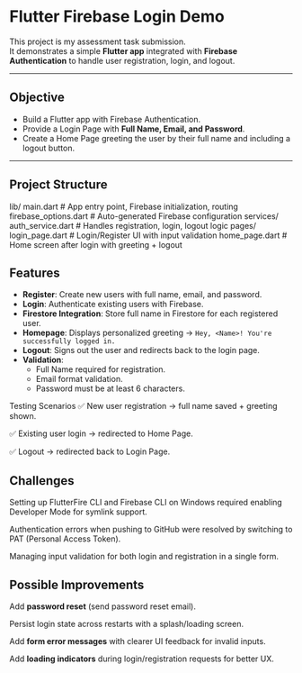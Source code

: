 # Flutter Firebase Login Demo

This project is my assessment task submission.  
It demonstrates a simple **Flutter app** integrated with **Firebase Authentication** to handle user registration, login, and logout.

---

## Objective
- Build a Flutter app with Firebase Authentication.
- Provide a Login Page with **Full Name, Email, and Password**.
- Create a Home Page greeting the user by their full name and including a logout button.

---

## Project Structure
lib/
main.dart # App entry point, Firebase initialization, routing
firebase_options.dart # Auto-generated Firebase configuration
services/
auth_service.dart # Handles registration, login, logout logic
pages/
login_page.dart # Login/Register UI with input validation
home_page.dart # Home screen after login with greeting + logout



## Features
- **Register**: Create new users with full name, email, and password.
- **Login**: Authenticate existing users with Firebase.
- **Firestore Integration**: Store full name in Firestore for each registered user.
- **Homepage**: Displays personalized greeting → `Hey, <Name>! You're successfully logged in.`
- **Logout**: Signs out the user and redirects back to the login page.
- **Validation**:
  - Full Name required for registration.
  - Email format validation.
  - Password must be at least 6 characters.


Testing Scenarios
✅ New user registration → full name saved + greeting shown.

✅ Existing user login → redirected to Home Page.

✅ Logout → redirected back to Login Page.

## Challenges
Setting up FlutterFire CLI and Firebase CLI on Windows required enabling Developer Mode for symlink support.

Authentication errors when pushing to GitHub were resolved by switching to PAT (Personal Access Token).

Managing input validation for both login and registration in a single form.

## Possible Improvements
Add **password reset** (send password reset email).  

Persist login state across restarts with a splash/loading screen.  

Add **form error messages** with clearer UI feedback for invalid inputs. 

Add **loading indicators** during login/registration requests for better UX.  
